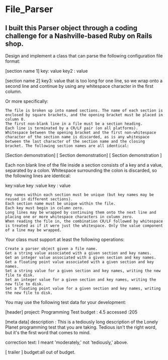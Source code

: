 File_Parser
===========

I built this Parser object through a coding challenge for a Nashville-based Ruby on Rails shop.
-----------------------------------------------------------------------------------------------

Design and implement a class that can parse the following configuration file format:

  [section name 1]
  key: value
  key2 : value

  [section name 2]
  key3: value that is too long for one line, so we wrap onto a second line
    and continue by using any whitespace character in the first column.

Or more specifically:

    The file is broken up into named sections. The name of each section is enclosed by square brackets, and the opening bracket must be placed in column 0.
    The first non-blank line in a file must be a section heading.
    Each line is terminated by a CR/LF pair (on all platforms).
    Whitespace between the opening bracket and the first non-whitespace character of the section name is discarded, as is any whitespace between the last character of the section name and the closing bracket. The following section names are all identical:

  [Section demonstration]
  [   Section demonstration]
  [ Section demonstration     ]

Each non blank line of the file inside a section consists of a key and a value, separated by a colon. Whitespace surrounding the colon is discarded, so the following lines are identical:

  key:value
  key :value
  key :  value

    Key names within each section must be unique (but key names may be reused in different sections).
    Each section name must be unique within the file.
    Each key must begin in column zero.
    Long lines may be wrapped by continuing them onto the next line and placing one or more whitespace characters in column zero.
    When reading the file in, the combination CR/LF followed by whitespace is treated as if it were just the whitespace. Only the value component of a line may be wrapped.

Your class must support at least the following operations:

    Create a parser object given a file name.
    Get a string value associated with a given section and key names.
    Get an integer value associated with a given section and key names.
    Get a floating point value associated with a given section and key names.
    Set a string value for a given section and key names, writing the new file to disk.
    Set an integer value for a given section and key names, writing the new file to disk.
    Set a floating point value for a given section and key names, writing the new file to disk.

You may use the following test data for your development:

  [header]
  project: Programming Test
  budget : 4.5
  accessed :205

  [meta data]
  description : This is a tediously long description of the Lonely Planet
    programming test that you are taking. Tedious isn't the right word, but
    it's the first word that comes to mind.

  correction text: I meant 'moderately,' not 'tediously,' above.

  [ trailer ]
  budget:all out of budget.

